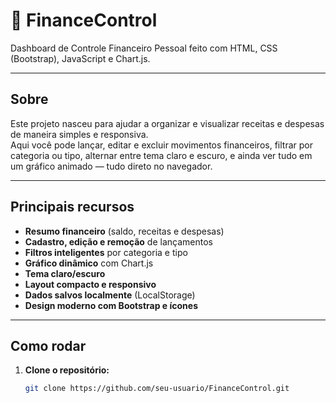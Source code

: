 # 💸 FinanceControl

Dashboard de Controle Financeiro Pessoal feito com HTML, CSS (Bootstrap), JavaScript e Chart.js.

---

## Sobre

Este projeto nasceu para ajudar a organizar e visualizar receitas e despesas de maneira simples e responsiva.  
Aqui você pode lançar, editar e excluir movimentos financeiros, filtrar por categoria ou tipo, alternar entre tema claro e escuro, e ainda ver tudo em um gráfico animado — tudo direto no navegador.

---

## Principais recursos

- **Resumo financeiro** (saldo, receitas e despesas)
- **Cadastro, edição e remoção** de lançamentos
- **Filtros inteligentes** por categoria e tipo
- **Gráfico dinâmico** com Chart.js
- **Tema claro/escuro**
- **Layout compacto e responsivo**
- **Dados salvos localmente** (LocalStorage)
- **Design moderno com Bootstrap e ícones**

---

## Como rodar

1. **Clone o repositório:**
   ```bash
   git clone https://github.com/seu-usuario/FinanceControl.git